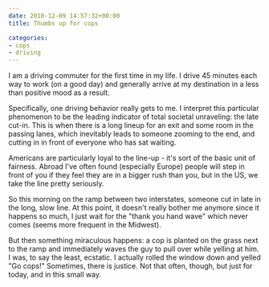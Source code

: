 ```yaml
---
date: 2010-12-09 14:57:32+00:00
title: Thumbs up for cops

categories:
- cops
- driving
---
```


I am a driving commuter for the first time in my life. I drive 45 minutes each
way to work (on a good day) and generally arrive at my destination in a less
than positive mood as a result.

Specifically, one driving behavior really gets to me. I interpret this
particular phenomenon to be the leading indicator of total societal unraveling:
the late cut-in. This is when there is a long lineup for an exit and some room
in the passing lanes, which inevitably leads to someone zooming to the end, and
cutting in in front of everyone who has sat waiting.

Americans are particularly loyal to the line-up - it's sort of the basic unit
of fairness. Abroad I've often found (especially Europe) people will step in
front of you if they feel they are in a bigger rush than you, but in the US, we
take the line pretty seriously.

So this morning on the ramp between two interstates, someone cut in late in the
long, slow line. At this point, it doesn't really bother me anymore since it
happens so much, I just wait for the "thank you hand wave" which never comes
(seems more frequent in the Midwest).

But then something miraculous happens: a cop is planted on the grass next to
the ramp and immediately waves the guy to pull over while yelling at him. I
was, to say the least, ecstatic. I actually rolled the window down and yelled
"Go cops!" Sometimes, there is justice. Not that often, though, but just for
today, and in this small way.
